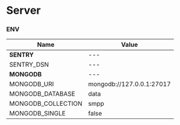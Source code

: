 # Server

### ENV

| Name               | Value |
|--------------------|-------|
| **SENTRY**         | ---   |
| SENTRY_DSN         | ---   |
| **MONGODB**        | ---   |
| MONGODB_URI        | mongodb://127.0.0.1:27017 |
| MONGODB_DATABASE   | data  |
| MONGODB_COLLECTION | smpp  |
| MONGODB_SINGLE     | false |